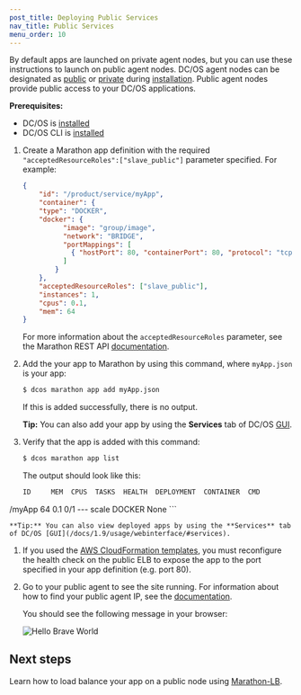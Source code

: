 ```yaml
---
post_title: Deploying Public Services
nav_title: Public Services
menu_order: 10
---
```


By default apps are launched on private agent nodes, but you can use these instructions to launch on public agent nodes. DC/OS agent nodes can be designated as [public](/docs/1.9/overview/concepts/#public) or [private](/docs/1.9/overview/concepts/#private) during [installation](/docs/1.9/administration/installing/). Public agent nodes provide public access to your DC/OS applications. 

**Prerequisites:**

* DC/OS is [installed](/docs/1.9/administration/installing/)
* DC/OS CLI is [installed](/docs/1.9/usage/cli/install/)

1.  Create a Marathon app definition with the required `"acceptedResourceRoles":["slave_public"]` parameter specified. For example:

    ```json
    {
        "id": "/product/service/myApp",
        "container": {
        "type": "DOCKER",
        "docker": {
              "image": "group/image",
              "network": "BRIDGE",
              "portMappings": [
                { "hostPort": 80, "containerPort": 80, "protocol": "tcp"}
              ]
            }
        },
        "acceptedResourceRoles": ["slave_public"],
        "instances": 1,
        "cpus": 0.1,
        "mem": 64
    }
    ```

    For more information about the `acceptedResourceRoles` parameter, see the Marathon REST API [documentation](https://mesosphere.github.io/marathon/docs/rest-api.html).

1.  Add the your app to Marathon by using this command, where `myApp.json` is your app:

    ```bash
    $ dcos marathon app add myApp.json
    ```

    If this is added successfully, there is no output.
    
     **Tip:** You can also add your app by using the **Services** tab of DC/OS [GUI](/docs/1.9/usage/webinterface/#services). 

1.  Verify that the app is added with this command:

    ```bash
    $ dcos marathon app list
    ```
    
    The output should look like this:
    
    ```bash
    ID     MEM  CPUS  TASKS  HEALTH  DEPLOYMENT  CONTAINER  CMD
   /myApp   64  0.1    0/1    ---      scale       DOCKER   None
    ```
    
    **Tip:** You can also view deployed apps by using the **Services** tab of DC/OS [GUI](/docs/1.9/usage/webinterface/#services).

1.  If you used the [AWS CloudFormation templates](/docs/1.9/administration/installing/cloud/aws/), you must reconfigure the health check on the public ELB to expose the app to the port specified in your app definition (e.g. port 80). 

1.  Go to your public agent to see the site running. For information about how to find your public agent IP, see the [documentation](/docs/1.9/administration/locate-public-agent/).

    You should see the following message in your browser: 
    
    ![Hello Brave World](/docs/1.9/usage/tutorials/img/helloworld.png)
    
## Next steps

Learn how to load balance your app on a public node using [Marathon-LB](/docs/1.9/usage/service-discovery/marathon-lb/marathon-lb-basic-tutorial/).

 [1]: /docs/1.9/tutorials/containerized-app/
 [3]: /docs/1.9/administration/installing/
 [4]: /docs/1.9/usage/cli/install/
